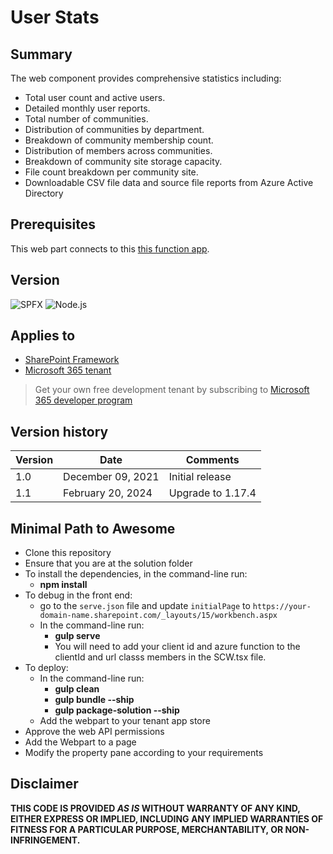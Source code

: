 # User Stats

## Summary
The web component provides comprehensive statistics including:

- Total user count and active users.
- Detailed monthly user reports.
- Total number of communities.
- Distribution of communities by department.
- Breakdown of community membership count.
- Distribution of members across communities.
- Breakdown of community site storage capacity.
- File count breakdown per community site.
- Downloadable CSV file data and source file reports from Azure Active Directory


## Prerequisites
This web part connects to this [this function app](https://github.com/gcxchange-gcechange/appsvc-fnc-dev-userstats).


## Version 
![SPFX](https://img.shields.io/badge/SPFX-1.17.4-green.svg)
![Node.js](https://img.shields.io/badge/Node.js-v16.3+-green.svg)

## Applies to
- [SharePoint Framework](https://aka.ms/spfx)
- [Microsoft 365 tenant](https://docs.microsoft.com/en-us/sharepoint/dev/spfx/set-up-your-developer-tenant)

> Get your own free development tenant by subscribing to [Microsoft 365 developer program](http://aka.ms/o365devprogram)

## Version history

Version|Date|Comments
-------|----|--------
1.0|December 09, 2021 |Initial release
1.1|February 20, 2024 |Upgrade to 1.17.4

## Minimal Path to Awesome
- Clone this repository
- Ensure that you are at the solution folder
- To install the dependencies, in the command-line run:
  - **npm install**
- To debug in the front end:
  - go to the `serve.json` file and update `initialPage` to `https://your-domain-name.sharepoint.com/_layouts/15/workbench.aspx`
  - In the command-line run:
    - **gulp serve**
    - You will need to add your client id and azure function to the clientId and url classs members in the SCW.tsx file.
- To deploy:
  - In the command-line run:
    - **gulp clean**
    - **gulp bundle --ship**
    - **gulp package-solution --ship**
  - Add the webpart to your tenant app store
- Approve the web API permissions
- Add the Webpart to a page
- Modify the property pane according to your requirements
 

## Disclaimer

**THIS CODE IS PROVIDED *AS IS* WITHOUT WARRANTY OF ANY KIND, EITHER EXPRESS OR IMPLIED, INCLUDING ANY IMPLIED WARRANTIES OF FITNESS FOR A PARTICULAR PURPOSE, MERCHANTABILITY, OR NON-INFRINGEMENT.**
